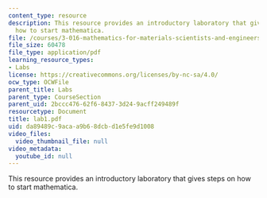 ```yaml
---
content_type: resource
description: This resource provides an introductory laboratory that gives steps on
  how to start mathematica.
file: /courses/3-016-mathematics-for-materials-scientists-and-engineers-fall-2005/da89489c9acaa9b68dcbd1e5fe9d1008_lab1.pdf
file_size: 60478
file_type: application/pdf
learning_resource_types:
- Labs
license: https://creativecommons.org/licenses/by-nc-sa/4.0/
ocw_type: OCWFile
parent_title: Labs
parent_type: CourseSection
parent_uid: 2bccc476-62f6-8437-3d24-9acff249489f
resourcetype: Document
title: lab1.pdf
uid: da89489c-9aca-a9b6-8dcb-d1e5fe9d1008
video_files:
  video_thumbnail_file: null
video_metadata:
  youtube_id: null
---
```

This resource provides an introductory laboratory that gives steps on how to start mathematica.